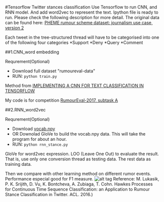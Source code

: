 #Tensorflow Twitter stances classification
Use Tensorflow to run CNN, and RNN model. And add word2vec to represent the text.
Ipython file is ready to run. Please check the following description for more detail.
The original data can be found here:
[PHEME rumour scheme dataset: journalism use case, version 2](https://figshare.com/articles/PHEME_rumour_scheme_dataset_journalism_use_case/2068650)

Each tweet in the tree-structured thread will have to be categorised into one of the following four categories
  *Support
  *Deny
  *Query
  *Comment
  
##1.CNN_word embedding

Requrement(Optional)
  * Download full dataset "rumoureval-data"
  * RUN:
  `python train.py`

Method from [IMPLEMENTING A CNN FOR TEXT CLASSIFICATION IN TENSORFLOW](http://www.wildml.com/2015/12/implementing-a-cnn-for-text-classification-in-tensorflow/)

My code is for competition [RumourEval-2017, subtask A](https://competitions.codalab.org/competitions/16171)

##2.RNN_word2vec


Requrement(Optional)
  * Download [vocab.npy](https://www.dropbox.com/s/ahrz91159wtrgx1/vocab.npy?dl=1)
  * OR  Downolad GloVe to build the vocab.npy data. This will take the program for about an hour.
  * RUN:
  `python rnn_stance.py`

GloVe for word2vec expression.
LOO (Leave One Out) to evaluate the result. That is, use only one conversion thread as testing data. The rest data as training data. 

Then we compare with other learning method on different rumor events. Performance especial good for F1 measure.
![alt tag](https://www.dropbox.com/s/zf372v2i5qygeo2/Twitter_stance.PNG?raw=1)
Reference: M. Lukasik, P. K. Srijith, D. Vu, K. Bontcheva, A. Zubiaga, T. Cohn. Hawkes Processes for Continuous Time Sequence Classification: an Application to Rumour Stance Classification in Twitter. ACL. 2016.)
